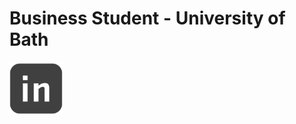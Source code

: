 # **Business Student** - University of Bath


<a href="https://www.linkedin.com/in/joesassoon/">
  
  
<img src="520697-linkedin_1-512.png" width="85"/>
